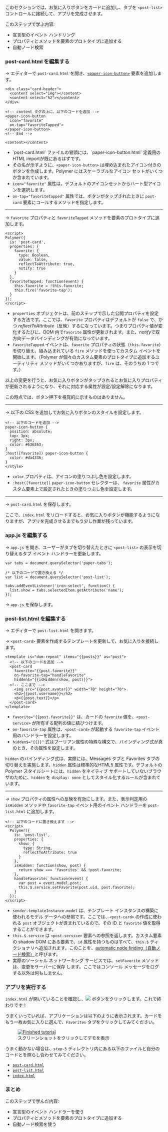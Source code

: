 ﻿<toc-element></toc-element>

このセクションでは、お気に入りボタンをカードに追加し、タブを `<post-list>` コントロールに接続して、アプリを完成させます。

このステップで学ぶ内容:

-   宣言型のイベント ハンドリング
-   プロパティとメソッドを要素のプロトタイプに追加する
-   自動ノード検索 

### post-card.html を編集する

<div class="yt-embed">
  <google-youtube
    videoid="qym7deY53SY"
    width="16"
    height="9"
    rel="0"
    autoplay="0"
    fluid>
  </google-youtube>
</div>

&rarr; エディターで `post-card.html` を開き、<code><a href="https://elements.polymer-project.org/elements/paper-icon-button">&lt;paper-icon-button></a></code> 要素を追加します。

```side-by-side
<div class="card-header">
  <content select="img"></content>
  <content select="h2"></content>
</div>

<!-- content タグの上に、以下のコードを追加 -->
<paper-icon-button
  icon="favorite"
  on-tap="favoriteTapped">
</paper-icon-button>
<!-- End -->

<content></content>
```

<ul class="side-by-side">
  <li>`post-card.html` ファイルの冒頭には、`paper-icon-button.html` 定義用のHTML importが既にあるはずです。</li>
  <li>その名が示すように、<code>&lt;paper-icon-button&gt;</code> は埋め込まれたアイコン付きのボタンを作成します。Polymer にはスケーラブルなアイコン セットがいくつか含まれています。</li>
  <li><code>icon="favorite"</code> 属性は、デフォルトのアイコンセットからハート型アイコンを選択します。</li>
  <li><code>on-tap=</code><wbr><code>"favoriteTapped"</code> 属性では、ボタンがタップされたときに <code>post-card</code> 要素にコールするメソッドを指定します。
</li>
</ul>

<hr>

&rarr; `favorite` プロパティと `favoriteTapped` メソッドを要素のプロトタイプに追加します。
 

```side-by-side
<script>
Polymer({
  is: 'post-card',
  properties: {
    favorite: {
      type: Boolean,
      value: false,
      reflectToAttribute: true,
      notify: true
    }
  },
  favoriteTapped: function(event) {
    this.favorite = !this.favorite;
    this.fire('favorite-tap');
  }
});
</script>
```

<ul class="side-by-side">
  <li><code>properties</code> オブジェクトは、前のステップで示した公開プロパティを設定する方法です。ここでは、<code>favorite</code> プロパティはデフォルトが <code>false</code> で、かつ <em>reflectToAttribute</em>（反映）するになっています。つまりプロパティ値が変化するたびに、DOM 内で<code>favorite</code> 属性が更新されます。また、<em>notify</em>で双方向データバインディングが有効になっています。</li>
  <li><code>favoriteTapped</code> イベントは、<code>favorite</code> プロパティの状態（<code>this.favorite</code>）を切り替え、組み込まれている <code>fire</code> メソッドを使ってカスタム イベントを開始します。（Polymer が個々のカスタム要素のプロトタイプに追加するユーティリティ メソッドがいくつかありますが、<code>fire</code> は、そのうちの 1 つです。）</li>
</ul>

以上の変更を行うと、お気に入りボタンがタップされるとお気に入りプロパティが更新されるようになり、それに対応する属性が設定/設定解除になります。

この時点では、ボタン押下を視覚的に示すものはありません。

<hr>

&rarr; 以下の CSS を追加してお気に入りボタンのスタイルを設定します。

```side-by-side
<!-- 以下のコードを追加 -->
paper-icon-button {
  position: absolute;
  top: 3px;
  right: 3px;
  color: #636363;
}
:host([favorite]) paper-icon-button {
  color: #da4336;
}
</style>
```

<ul class="side-by-side">
  <li><code>color</code> プロパティは、アイコンの塗りつぶし色を設定します。</li>
  <li><code>:host([favorite])</code> <code>paper-icon-button</code> セレクターは、 <code>favorite</code> 属性がカスタム要素上で設定されたときの塗りつぶし色を設定します。</li>
</ul>

<hr>

&rarr; `post-card.html` を保存します。
   
ここで、`index.html` をリロードすると、お気に入りボタンが機能するようになりますが、アプリを完成させるまでもう少し作業が残っています。

### app.js を編集する

<div class="yt-embed">
  <google-youtube
    videoid="prneaX8RwY0"
    width="16"
    height="9"
    rel="0"
    autoplay="0"
    fluid>
  </google-youtube>
</div>

&rarr; `app.js` を開き、ユーザーがタブを切り替えたときに `<post-list>` の表示を切り替えるタブ イベント ハンドラーを更新します。

    var tabs = document.querySelector('paper-tabs');

    /* 以下のコードで置き換える */
    var list = document.querySelector('post-list');

    tabs.addEventListener('iron-select', function() {
      list.show = tabs.selectedItem.getAttribute('name');
    });

&rarr; `app.js` を保存します。

### post-list.html を編集する

&rarr; エディターで `post-list.html` を開きます。

&rarr; `<post-card>` 要素を作成するテンプレートを更新して、お気に入りを接続します。

```side-by-side
<template is="dom-repeat" items="{{posts}}" as="post">
  <!-- 以下のコードを追加 -->
  <post-card
    favorite="{{post.favorite}}"
    on-favorite-tap="handleFavorite"
    hidden$="{{isHidden(show, post)}}">
  <!-- ここまで -->
    <img src="{{post.avatar}}" width="70" height="70">
    <h2>{{post.username}}</h2>
    <p>{{post.text}}</p>
  </post-card>
</template>
```

<ul class="side-by-side">
  <li><code>favorite=<wbr>"{{post.favorite}}"</code> は、カードの <code>favorite</code> 値を、<code>&lt;post-service&gt;</code> が所有する配列の値に結びつけます。</li>
  <li><code>on-favorite-tap</code> 属性は、<code>&lt;post-card&gt;</code> が起動する <code>favorite-tap</code> イベント用のハンドラーを設定します。</li>
  <li><code>hidden$=</code><wbr><code>"{{}}"</code> 式はブーリアン属性の特殊な構文で、バインディング式が真のとき、その属性を設定します。
 </li>
</ul>

`hidden` のバインディング式は、実際には、Messages タブと Favorites タブの切り替えを実施します。`hidden` 属性は標準的なHTML5 属性です。デフォルトのPolymer スタイルシートには、`hidden` をネイティブ サポートしていないブラウザのために、`hidden` を `display: none` としてスタイル化するルールが含まれています。

<hr>

<div class="yt-embed">
  <google-youtube
    videoid="aBbs3QUgFHs"
    width="16"
    height="9"
    rel="0"
    autoplay="0"
    fluid>
  </google-youtube>
</div>

&rarr; `show` プロパティの属性への反映を有効にします。また、表示判定用の `isHidden` メソッドや `favorite-tap` イベント用のイベント ハンドラーを `post-list.html` に追加します。

```side-by-side
<!-- 以下のコードに置き換えます -->
<script>
  Polymer({
    is: 'post-list',
    properties: {
      show: {
        type: String,
        reflectToAttribute: true
      }
    },
    isHidden: function(show, post) {
      return show === 'favorites' && !post.favorite;
    },
    handleFavorite: function(event) {
      var post = event.model.post;
      this.$.service.setFavorite(post.uid, post.favorite);
    }
  });
</script>
```

<ul class="side-by-side">
  <li><code>sender<wbr>.templateInstance<wbr>.model</code> は、テンプレート インスタンスの構築に使われるモデル データへの参照です。ここでは、<code>&lt;post-card&gt;</code> の作成に使われる <code>post</code> オブジェクトが含まれているので、その ID と <code>favorite</code>  値を取得することができます。</li>
  <li><code>this.$.service</code> は <code>&lt;post-service&gt;</code> 要素への参照を返します。カスタム要素の shadow DOM にある要素で、<code>id</code> 属性を持つものはすべて、<code>this.$</code> ディクショナリへ追加されます。このことを、<a href="https://www.polymer-project.org/1.0/docs/devguide/local-dom.html#node-finding">automatic node finding（自動ノード検索）</a>と呼びます。</li>
  <li>実際のソーシャル ネットワーキング サービスでは、<code>setFavorite</code> メソッドは、変更をサーバーに保存 します。ここではコンソール メッセージをログする以外は何もしません。</li>
</ul>

### アプリを実行する

`index.html` が開いていることを確認し、<img src="img/runbutton.png" class="icon"> ボタンをクリックします。これで終わりです！

うまくいっていれば、アプリケーションは以下のように表示されます。カードをもう一枚お気に入りに選んで、`Favorites` タブをクリックしてみてください。

<figure layout vertical center>
  <a href="//polymer-project.org/apps/polymer-tutorial/finished/" class="unquote-link">
    <img src="img/s5-app.png" alt="Finished tutorial">
  </a>
  <figcaption>
    スクリーンショットをクリックしてデモを表示
  </figcaption>
</figure>

うまく動かない場合は、`step-5` ディレクトリ内にある以下のファイルと自分のコードとを照らし合わせてみてください。

-   [`post-card.html`](https://github.com/pikotea/its-hackademic/blob/master/static/codelabs/ja/1-polymer-first-app/PolymerApp/step-5/post-card.html)
-   [`post-list.html`](https://github.com/pikotea/its-hackademic/blob/master/static/codelabs/ja/1-polymer-first-app/PolymerApp/step-5/post-list.html)
-   [`index.html`](https://github.com/pikotea/its-hackademic/blob/master/static/codelabs/ja/1-polymer-first-app/PolymerApp/step-5/index.html)

### まとめ

このステップで学んだ内容:

- 宣言型のイベント ハンドラーを使う
- プロパティとメソッドを要素のプロトタイプに追加する
- 自動ノード検索を使う
